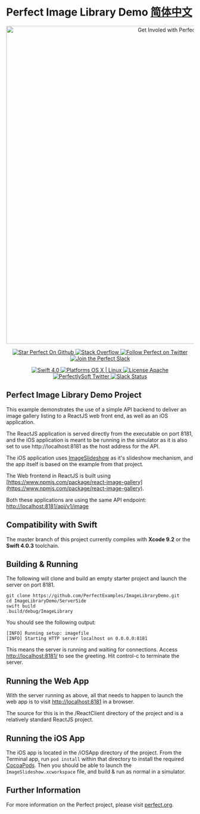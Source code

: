 # Perfect Image Library Demo [简体中文](README.zh_CN.md)

<p align="center">
    <a href="http://perfect.org/get-involved.html" target="_blank">
        <img src="http://perfect.org/assets/github/perfect_github_2_0_0.jpg" alt="Get Involed with Perfect!" width="854" />
    </a>
</p>

<p align="center">
    <a href="https://github.com/PerfectlySoft/Perfect" target="_blank">
        <img src="http://www.perfect.org/github/Perfect_GH_button_1_Star.jpg" alt="Star Perfect On Github" />
    </a>  
    <a href="http://stackoverflow.com/questions/tagged/perfect" target="_blank">
        <img src="http://www.perfect.org/github/perfect_gh_button_2_SO.jpg" alt="Stack Overflow" />
    </a>  
    <a href="https://twitter.com/perfectlysoft" target="_blank">
        <img src="http://www.perfect.org/github/Perfect_GH_button_3_twit.jpg" alt="Follow Perfect on Twitter" />
    </a>  
    <a href="http://perfect.ly" target="_blank">
        <img src="http://www.perfect.org/github/Perfect_GH_button_4_slack.jpg" alt="Join the Perfect Slack" />
    </a>
</p>

<p align="center">
    <a href="https://developer.apple.com/swift/" target="_blank">
        <img src="https://img.shields.io/badge/Swift-4.0-orange.svg?style=flat" alt="Swift 4.0">
    </a>
    <a href="https://developer.apple.com/swift/" target="_blank">
        <img src="https://img.shields.io/badge/Platforms-OS%20X%20%7C%20Linux%20-lightgray.svg?style=flat" alt="Platforms OS X | Linux">
    </a>
    <a href="http://perfect.org/licensing.html" target="_blank">
        <img src="https://img.shields.io/badge/License-Apache-lightgrey.svg?style=flat" alt="License Apache">
    </a>
    <a href="http://twitter.com/PerfectlySoft" target="_blank">
        <img src="https://img.shields.io/badge/Twitter-@PerfectlySoft-blue.svg?style=flat" alt="PerfectlySoft Twitter">
    </a>
    <a href="http://perfect.ly" target="_blank">
        <img src="http://perfect.ly/badge.svg" alt="Slack Status">
    </a>
</p>

## Perfect Image Library Demo Project

This example demonstrates the use of a simple API backend to deliver an image gallery listing to a ReactJS web front end, as well as an iOS application.

The ReactJS application is served directly from the executable on port 8181, and the iOS application is meant to be running in the simulator as it is also set to use http://localhost:8181 as the host address for the API.

The iOS application uses [ImageSlideshow](https://github.com/zvonicek/ImageSlideshow) as it's slideshow mechanism, and the app itself is based on the example from that project.

The Web frontend in ReactJS is built using [https://www.npmjs.com/package/react-image-gallery](https://www.npmjs.com/package/react-image-gallery).

Both these applications are using the same API endpoint: [http://localhost:8181/api/v1/image](http://localhost:8181/api/v1/image)


## Compatibility with Swift

The master branch of this project currently compiles with **Xcode 9.2** or the **Swift 4.0.3** toolchain.

## Building & Running

The following will clone and build an empty starter project and launch the server on port 8181.

```
git clone https://github.com/PerfectExamples/ImageLibraryDemo.git
cd ImageLibraryDemo/ServerSide
swift build
.build/debug/ImageLibrary
```

You should see the following output:

```
[INFO] Running setup: imagefile
[INFO] Starting HTTP server localhost on 0.0.0.0:8181
```

This means the server is running and waiting for connections. Access [http://localhost:8181/](http://localhost:8181/) to see the greeting. Hit control-c to terminate the server.

## Running the Web App

With the server running as above, all that needs to happen to launch the web app is to visit [http://localhost:8181](http://localhost:8181) in a browser.

The source for this is in the /ReactClient directory of the project and is a relatively standard ReactJS project.

## Running the iOS App

The iOS app is located in the /iOSApp directory of the project. From the Terminal app, run `pod install` within that directory to install the required [CocoaPods](http://cocoapods.org/). Then you should be able to launch the `ImageSlideshow.xcworkspace` file, and build & run as normal in a simulator.  



## Further Information
For more information on the Perfect project, please visit [perfect.org](http://perfect.org).
